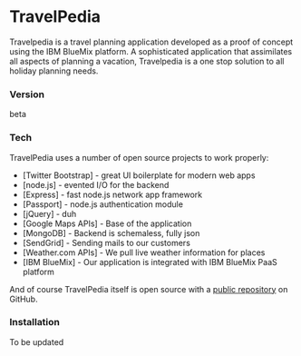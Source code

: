 # TravelPedia

Travelpedia is a travel planning application developed as a proof of concept using the IBM BlueMix platform. A sophisticated application that assimilates all aspects of planning a vacation, Travelpedia is a one stop solution to all holiday planning needs.

### Version
beta

### Tech

TravelPedia uses a number of open source projects to work properly:

* [Twitter Bootstrap] - great UI boilerplate for modern web apps
* [node.js] - evented I/O for the backend
* [Express] - fast node.js network app framework
* [Passport] - node.js authentication module
* [jQuery] - duh
* [Google Maps APIs] - Base of the application
* [MongoDB] - Backend is schemaless, fully json
* [SendGrid] - Sending mails to our customers
* [Weather.com APIs] - We pull live weather information for places
* [IBM BlueMix] - Our application is integrated with IBM BlueMix PaaS platform

And of course TravelPedia itself is open source with a [public repository](https://github.com/gouravshenoy/TravelPedia) on GitHub.

### Installation

To be updated

